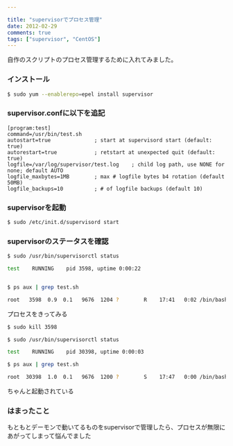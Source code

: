 ```yaml
---

title: "supervisorでプロセス管理"
date: 2012-02-29
comments: true
tags: ["supervisor", "CentOS"]
---
```

自作のスクリプトのプロセス管理するために入れてみました。

<!--more-->

### インストール

```bash
$ sudo yum --enablerepo=epel install supervisor
```

### supervisor.confに以下を追記

```
[program:test]
command=/usr/bin/test.sh
autostart=true              ; start at supervisord start (default: true)
autorestart=true            ; retstart at unexpected quit (default: true)
logfile=/var/log/supervisor/test.log    ; child log path, use NONE for none; default AUTO
logfile_maxbytes=1MB        ; max # logfile bytes b4 rotation (default 50MB)
logfile_backups=10          ; # of logfile backups (default 10)
```

### supervisorを起動

```bash
$ sudo /etc/init.d/supervisord start
```

### supervisorのステータスを確認

```bash
$ sudo /usr/bin/supervisorctl status

test    RUNNING    pid 3598, uptime 0:00:22


$ ps aux | grep test.sh

root   3598  0.9  0.1   9676  1204 ?        R    17:41   0:02 /bin/bash /usr/bin/test.sh
```

プロセスをきってみる

```bash
$ sudo kill 3598

$ sudo /usr/bin/supervisorctl status

test    RUNNING    pid 30398, uptime 0:00:03

$ ps aux | grep test.sh

root  30398  1.0  0.1   9676  1200 ?        S    17:47   0:00 /bin/bash /usr/bin/test.sh
```

ちゃんと起動されている

### はまったこと

もともとデーモンで動いてるものをsupervisorで管理したら、プロセスが無限にあがってしまって悩んでました

